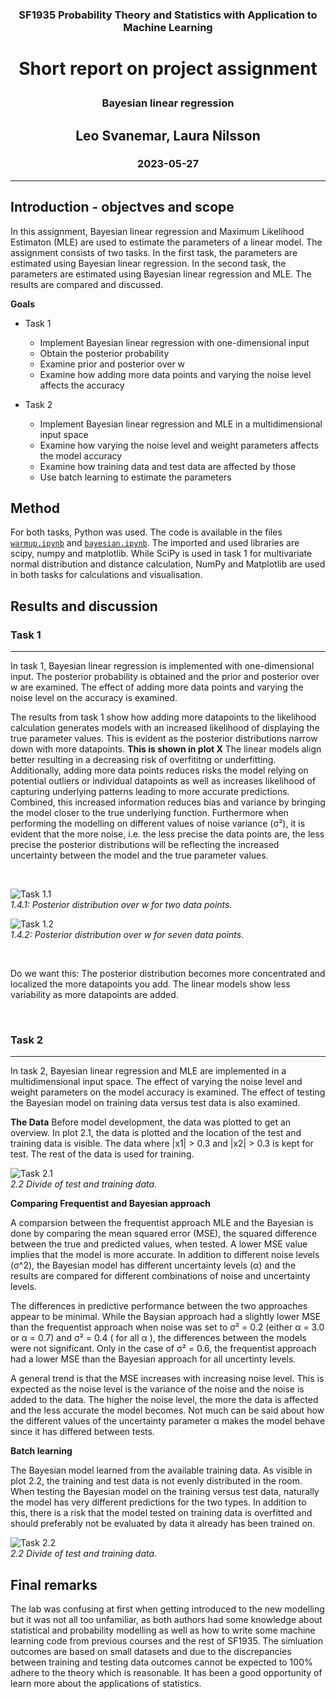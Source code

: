 ### <p style="text-align: center;">SF1935 Probability Theory and Statistics with Application to Machine Learning</p>
# <p style="text-align: center;">Short report on project assignment</p>
### <p style="text-align: center;">Bayesian linear regression</p>
## <p style="text-align: center;">Leo Svanemar, Laura Nilsson</p>
### <p style="text-align: center;">2023-05-27</p>
____

## Introduction - objectves and scope
In this assignment, Bayesian linear regression and Maximum Likelihood Estimaton (MLE) are used to estimate the parameters of a linear model. The assignment consists of two tasks. In the first task, the parameters are estimated using Bayesian linear regression. In the second task, the parameters are estimated using Bayesian linear regression and MLE. The results are compared and discussed.

**Goals**

- Task 1
  - Implement Bayesian linear regression with one-dimensional input
  - Obtain the posterior probability
  - Examine prior and posterior over w
  - Examine how adding more data points and varying the noise level affects the accuracy

- Task 2
  - Implement Bayesian linear regression and MLE in a multidimensional input space
  - Examine how varying the noise level and weight parameters affects the model accuracy
  - Examine how training data and test data are affected by those
  - Use batch learning to estimate the parameters



## Method
For both tasks, Python was used. The code is available in the files [`warmup.ipynb`](https://github.com/laurani02/bayesian-project/blob/main/warmup.ipynb) and [`bayesian.ipynb`](https://github.com/laurani02/bayesian-project/blob/main/bayesian.ipynb). The imported and used libraries are scipy, numpy and matplotlib. While SciPy is used in task 1 for multivariate normal distribution and distance calculation, NumPy and Matplotlib are used in both tasks for calculations and visualisation.

## Results and discussion

### Task 1
____

In task 1, Bayesian linear regression is implemented with one-dimensional input. The posterior probability is obtained and the prior and posterior over w are examined. The effect of adding more data points and varying the noise level on the accuracy is examined.

The results from task 1 show how adding more datapoints to the likelihood calculation generates models with an increased likelihood of displaying the true parameter values. This is evident as the posterior distributions narrow down with more datapoints. **This is shown in plot X** The linear models align better resulting in a decreasing risk of overfititng or underfitting. Additionally, adding more data points reduces risks the model relying on potential outliers or individual datapoints as well as increases likelihood of capturing underlying patterns leading to more accurate predictions. Combined, this increased information reduces bias and variance by bringing the model closer to the true underlying function. Furthermore when performing the modelling on different values of noise variance (σ²), it is evident that the more noise, i.e. the less precise the data points are, the less precise the posterior distributions will be reflecting the increased uncertainty between the model and the true parameter values.

</br>


![Task 1.1](1.4.1.png "Task 1.4.1") </br>
*1.4.1: Posterior distribution over w for two data points.*


![Task 1.2](1.4.11.png) </br>
*1.4.2: Posterior distribution over w for seven data points.*

</br>

Do we want this:
The posterior distribution becomes more concentrated and localized the more datapoints you add. The linear models show less variability as more datapoints are added.

</br>

### Task 2
____

In task 2, Bayesian linear regression and MLE are implemented in a multidimensional input space. The effect of varying the noise level and weight parameters on the model accuracy is examined. The effect of testing the Bayesian model on training data versus test data is also examined. 

**The Data**
Before model development, the data was plotted to get an overview. In plot 2.1, the data is plotted and the location of the test and training data is visible. The data where |x1| > 0.3 and |x2| > 0.3 is kept for test. The rest of the data is used for training.


![Task 2.1](plot1.png "The data") </br>
*2.2 Divide of test and training data.*


**Comparing Frequentist and Bayesian approach**

A comparsion between the frequentist approach MLE and the Bayesian is done by comparing the mean squared error (MSE), the squared difference between the true and predicted values, when tested. A lower MSE value implies that the model is more accurate. In addition to different noise levels (σ^2), the Bayesian model has different uncertainty levels (α) and the results are compared for different combinations of noise and uncertainty levels.  

The differences in predictive performance between the two approaches appear to be minimal. While the Baysian approach had a slightly lower MSE than the frequentist approach when noise was set to σ² = 0.2 (either α = 3.0 or α = 0.7) and σ² = 0.4 ( for all α ), the differences between the models were not significant. Only in the case of σ² = 0.6, the frequentist approach had a lower MSE than the Bayesian approach for all uncertinty levels.   
  
A general trend is that the MSE increases with increasing noise level. This is expected as the noise level is the variance of the noise and the noise is added to the data. The higher the noise level, the more the data is affected and the less accurate the model becomes. Not much can be said about how the different values of the uncertainty parameter α makes the model behave since it has differed between tests.  
  
**Batch learning**
    
The Bayesian model learned from the available training data. As visible in plot 2.2, the training and test data is not evenly distributed in the room. When testing the Bayesian model on the training versus test data, naturally the model has very different predictions for the two types. In addition to this, there is a risk that the model tested on training data is overfitted and should preferably not be evaluated by data it already has been trained on.

![Task 2.2](plot2.png "The data") </br>
*2.2 Divide of test and training data.*


## Final remarks

The lab was confusing at first when getting introduced to the new modelling but it was not all too unfamiliar, as both authors had some knowledge about statistical and probability modelling as well as how to write some machine learning code from previous courses and the rest of SF1935. The simluation outcomes are based on small datasets and due to the discrepancies between training and testing data outcomes cannot be expected to 100% adhere to the theory which is reasonable. It has been a good opportunity of learn more about the applications of statistics.
